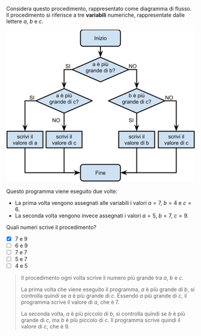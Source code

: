 Considera questo procedimento, rappresentato come diagramma di flusso. Il procedimento si riferisce a tre **variabili** numeriche, rappresentate dalle lettere $a$, $b$ e $c$.

![Diagramma di flusso](diagramma.svg)

Questo programma viene eseguito due volte:

- La prima volta vengono assegnati alle variabili i valori $a = 7$, $b = 4$ e $c = 6$.
- La seconda volta vengono invece assegnati i valori $a = 5$, $b = 7$, $c = 9$.

Quali numeri scrive il procedimento?

- [x] 7 e 9
- [ ] 6 e 9
- [ ] 7 e 7
- [ ] 5 e 7
- [ ] 4 e 5

> Il procedimento ogni volta scrive il numero più grande tra $a$, $b$ e $c$.
>
> La prima volta che viene eseguito il programma, $a$ è più grande di $b$, si controlla quindi se $a$ è più grande di $c$. Essendo $a$ più grande di $c$, il programma scrive il valore di $a$, che è $7$.
>
> La seconda volta, $a$ è più piccolo di $b$, si controlla quindi se $b$ è più grande di $c$, ma $b$ è più piccolo di $c$. Il programma scrive quindi il valore di $c$, che è $9$.
